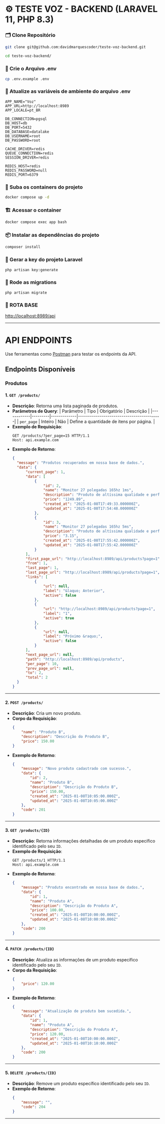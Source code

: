 # ⚙️ TESTE VOZ - BACKEND (LARAVEL 11, PHP 8.3)


### 🗂️ Clone Repositório
```sh
git clone git@github.com:davidmarquescoder/teste-voz-backend.git
```


```sh
cd teste-voz-backend/
```


### 📌 Crie o Arquivo .env
```sh
cp .env.example .env
```


### 📌 Atualize as variáveis de ambiente do arquivo .env
```dosini
APP_NAME="Voz"
APP_URL=http://localhost:8989
APP_LOCALE=pt_BR

DB_CONNECTION=pgsql
DB_HOST=db
DB_PORT=5432
DB_DATABASE=datalake
DB_USERNAME=root
DB_PASSWORD=root

CACHE_DRIVER=redis
QUEUE_CONNECTION=redis
SESSION_DRIVER=redis

REDIS_HOST=redis
REDIS_PASSWORD=null
REDIS_PORT=6379
```


### 🐳 Suba os containers do projeto
```sh
docker compose up -d
```


### 🏗️ Acessar o container
```sh
docker compose exec app bash
```


### 📦 Instalar as dependências do projeto
```sh
composer install
```


### 🔑 Gerar a key do projeto Laravel
```sh
php artisan key:generate
```

### 🎲 Rode as migrations
```sh
php artisan migrate
```


### 🚀 ROTA BASE
[http://localhost:8989/api](http://localhost:8989/api)


---


# **API ENDPOINTS**

Use ferramentas como [Postman](https://www.postman.com/) para testar os endpoints da API.

## **Endpoints Disponíveis**

### **Produtos**

#### 1. `GET /products/`
- **Descrição**: Retorna uma lista paginada de produtos.
- **Parâmetros de Query**:
  | Parâmetro  | Tipo    | Obrigatório | Descrição                                  |
  |------------|---------|-------------|------------------------------------------|
  | `per_page` | Inteiro | Não         | Define a quantidade de itens por página. |
- **Exemplo de Requisição**:
  ```http
  GET /products/?per_page=15 HTTP/1.1
  Host: api.example.com
  ```
- **Exemplo de Retorno**:
  ```json
  {
    "message": "Produtos recuperados em nossa base de dados.",
    "data": {
        "current_page": 1,
        "data": [
            {
                "id": 2,
                "name": "Monitor 27 polegadas 165hz 1ms",
                "description": "Produto de altíssima qualidade e performance.",
                "price": "1249.89",
                "created_at": "2025-01-08T17:49:33.000000Z",
                "updated_at": "2025-01-08T17:54:48.000000Z"
            },
            {
                "id": 3,
                "name": "Monitor 27 polegadas 165hz 5ms",
                "description": "Produto de altíssima qualidade e performance.",
                "price": "3.15",
                "created_at": "2025-01-08T17:55:42.000000Z",
                "updated_at": "2025-01-08T17:55:42.000000Z"
            }
        ],
        "first_page_url": "http://localhost:8989/api/products?page=1",
        "from": 1,
        "last_page": 1,
        "last_page_url": "http://localhost:8989/api/products?page=1",
        "links": [
            {
                "url": null,
                "label": "&laquo; Anterior",
                "active": false
            },
            {
                "url": "http://localhost:8989/api/products?page=1",
                "label": "1",
                "active": true
            },
            {
                "url": null,
                "label": "Próximo &raquo;",
                "active": false
            }
        ],
        "next_page_url": null,
        "path": "http://localhost:8989/api/products",
        "per_page": 10,
        "prev_page_url": null,
        "to": 2,
        "total": 2
    }
  }
  ```

---

#### 2. `POST /products/`
- **Descrição**: Cria um novo produto.
- **Corpo da Requisição**:
  ```json
  {
      "name": "Produto B",
      "description": "Descrição do Produto B",
      "price": 150.00
  }
  ```
- **Exemplo de Retorno**:
  ```json
  {
      "message": "Novo produto cadastrado com sucesso.",
      "data": {
          "id": 2,
          "name": "Produto B",
          "description": "Descrição do Produto B",
          "price": 150.00,
          "created_at": "2025-01-08T10:05:00.000Z",
          "updated_at": "2025-01-08T10:05:00.000Z"
      },
      "code": 201
  }
  ```

---

#### 3. `GET /products/{ID}`
- **Descrição**: Retorna informações detalhadas de um produto específico identificado pelo seu `ID`.
- **Exemplo de Requisição**:
  ```http
  GET /products/1 HTTP/1.1
  Host: api.example.com
  ```
- **Exemplo de Retorno**:
  ```json
  {
      "message": "Produto encontrado em nossa base de dados.",
      "data": {
          "id": 1,
          "name": "Produto A",
          "description": "Descrição do Produto A",
          "price": 100.00,
          "created_at": "2025-01-08T10:00:00.000Z",
          "updated_at": "2025-01-08T10:00:00.000Z"
      },
      "code": 200
  }
  ```

---

#### 4. `PATCH /products/{ID}`
- **Descrição**: Atualiza as informações de um produto específico identificado pelo seu `ID`.
- **Corpo da Requisição**:
  ```json
  {
      "price": 120.00
  }
  ```
- **Exemplo de Retorno**:
  ```json
  {
      "message": "Atualização de produto bem sucedida.",
      "data": {
          "id": 1,
          "name": "Produto A",
          "description": "Descrição do Produto A",
          "price": 120.00,
          "created_at": "2025-01-08T10:00:00.000Z",
          "updated_at": "2025-01-08T10:10:00.000Z"
      },
      "code": 200
  }
  ```

---

#### 5. `DELETE /products/{ID}`
- **Descrição**: Remove um produto específico identificado pelo seu `ID`.
- **Exemplo de Retorno**:
  ```json
  {
      "message": "",
      "code": 204
  }
  ```
---
